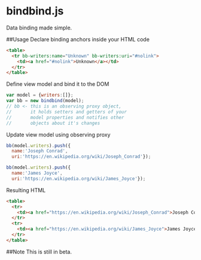 bindbind.js
========

Data binding made simple.

##Usage
Declare binding anchors inside your HTML code
```html
<table>
  <tr bb-writers:name="Unknown" bb-writers:uri="#nolink">
    <td><a href="#nolink">Unknown</a></td>
  </tr>
</table>
```

Define view model and bind it to the DOM
```javascript
var model = {writers:[]};
var bb = new bindbind(model);
// bb <- this is an observing proxy object,
//       it holds setters and getters of your
//       model properties and notifies other
//       objects about it's changes
```

Update view model using observing proxy
```javascript
bb(model.writers).push({
  name:'Joseph Conrad',
  uri:'https://en.wikipedia.org/wiki/Joseph_Conrad'});

bb(model.writers).push({
  name:'James Joyce',
  uri:'https://en.wikipedia.org/wiki/James_Joyce'});
```

Resulting HTML

```html
<table>
  <tr>
    <td><a href="https://en.wikipedia.org/wiki/Joseph_Conrad">Joseph Conrad</a></td>
  </tr>
  <tr>
    <td><a href="https://en.wikipedia.org/wiki/James_Joyce">James Joyce</a></td>
  </tr>
</table>
```

##Note
This is still in beta.
